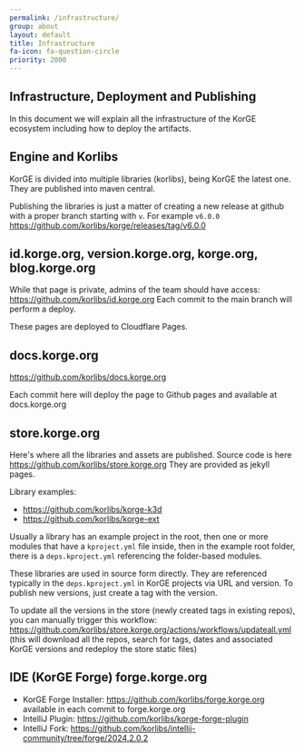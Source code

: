 ```yaml
---
permalink: /infrastructure/
group: about
layout: default
title: Infrastructure
fa-icon: fa-question-circle
priority: 2000
---
```


## Infrastructure, Deployment and Publishing

In this document we will explain all the infrastructure of the KorGE ecosystem including how to deploy the artifacts.

## Engine and Korlibs

KorGE is divided into multiple libraries (korlibs), being KorGE the latest one. They are published into maven central.

Publishing the libraries is just a matter of creating a new release at github with a proper branch starting with `v`. For example `v6.0.0` <https://github.com/korlibs/korge/releases/tag/v6.0.0>

## id.korge.org, version.korge.org, korge.org, blog.korge.org

While that page is private, admins of the team should have access: <https://github.com/korlibs/id.korge.org>
Each commit to the main branch will perform a deploy.

These pages are deployed to Cloudflare Pages.

## docs.korge.org

<https://github.com/korlibs/docs.korge.org>

Each commit here will deploy the page to Github pages and available at docs.korge.org

## store.korge.org

Here's where all the libraries and assets are published. Source code is here <https://github.com/korlibs/store.korge.org>
They are provided as jekyll pages.

Library examples:
* <https://github.com/korlibs/korge-k3d>
* <https://github.com/korlibs/korge-ext>

Usually a library has an example project in the root, then one or more modules that have a `kproject.yml` file inside, then in the example root folder, there is a `deps.kproject.yml` referencing the folder-based modules.

These libraries are used in source form directly. They are referenced typically in the `deps.kproject.yml` in KorGE projects via URL and version.
To publish new versions, just create a tag with the version.

To update all the versions in the store (newly created tags in existing repos), you can manually trigger this workflow: <https://github.com/korlibs/store.korge.org/actions/workflows/updateall.yml> (this will download all the repos, search for tags, dates and associated KorGE versions and redeploy the store static files)

## IDE (KorGE Forge) forge.korge.org

* KorGE Forge Installer: <https://github.com/korlibs/forge.korge.org> available in each commit to forge.korge.org
* IntelliJ Plugin: <https://github.com/korlibs/korge-forge-plugin>
* IntelliJ Fork: <https://github.com/korlibs/intellij-community/tree/forge/2024.2.0.2>
